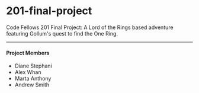 # 201-final-project
Code Fellows 201 Final Project:
A Lord of the Rings based adventure featuring Gollum's quest to find the One Ring.

---

#### Project Members

- Diane Stephani
- Alex Whan
- Marta Anthony
- Andrew Smith